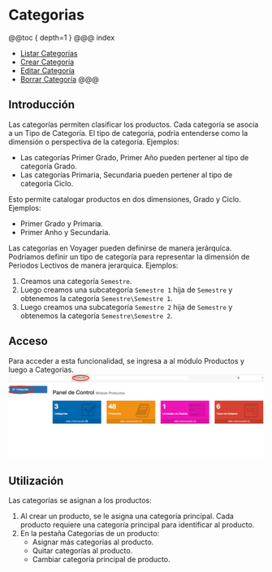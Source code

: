 # Categorias

@@toc { depth=1 } 
@@@ index
* [Listar Categorías](listar_categorias.md)
* [Crear Categoría](crear_categoria.md)
* [Editar Categoría](editar_categoria.md)
* [Borrar Categoría](borrar_categoria.md)
@@@

## Introducción

Las categorías permiten clasificar los productos. Cada categoría se asocia a un Tipo de Categoría. El tipo de categoría,
podría entenderse como la dimensión o perspectiva de la categoría. Ejemplos:

* Las categorías Primer Grado, Primer Año pueden pertener al tipo de categoría Grado.
* Las categorías Primaria, Secundaria pueden pertener al tipo de categoría Ciclo.

Esto permite catalogar productos en dos dimensiones, Grado y Ciclo. Ejemplos:

* Primer Grado y Primaria.
* Primer Anho y Secundaria.

Las categorías en Voyager pueden definirse de manera jerárquica. Podríamos definir un tipo de categoría para representar
la dimensión de Periodos Lectivos de manera jerarquica. Ejemplos:

1. Creamos una categoría `Semestre`.
2. Luego creamos una subcategoría `Semestre 1` hija de `Semestre` y obtenemos la categoría `Semestre\Semestre 1`.
3. Luego creamos una subcategoría `Semestre 2` hija de `Semestre` y obtenemos la categoría `Semestre\Semestre 2`.


## Acceso
Para acceder a esta funcionalidad, se ingresa a al módulo Productos y luego a Categorias.
![Acceso a Categorias](./img/categorias.png)

## Utilización
Las categorías se asignan a los productos:

1. Al crear un producto, se le asigna una categoría principal. Cada producto requiere
    una categoría principal para identificar al producto.
2. En la pestaña Categorías de un producto:
   - Asignar más categorías al producto.
   - Quitar categorías al producto.
   - Cambiar categoría principal de producto.

